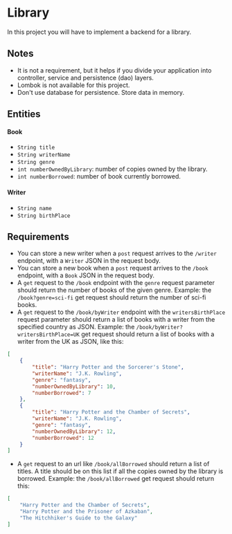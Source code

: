 # Library
In this project you will have to implement a backend for a library.

## Notes
- It is not a requirement, but it helps if you divide your application into controller, service and persistence (dao) layers.
- Lombok is not available for this project.
- Don't use database for persistence. Store data in memory.

## Entities
#### Book
- `String title`
- `String writerName`
- `String genre`
- `int numberOwnedByLibrary`: number of copies owned by the library.
- `int numberBorrowed`: number of book currently borrowed.

#### Writer
- `String name`
- `String birthPlace`

## Requirements
- You can store a new writer when a `post` request arrives to the `/writer` endpoint, with a `Writer` JSON in the request body.
- You can store a new book when a `post` request arrives to the `/book` endpoint, with a `Book` JSON in the request body.
- A `get` request to the `/book` endpoint with the `genre` request parameter should return the number of books of the given genre.
  Example: the `/book?genre=sci-fi` get request should return the number of sci-fi books.
- A `get` request to the `/book/byWriter` endpoint with the `writersBirthPlace` request parameter should return a list of books with a writer from the specified country as JSON.
  Example: the `/book/byWriter?writersBirthPlace=UK` get request should return a list of books with a writer from the UK as JSON, like this:
```json 
[
    {
        "title": "Harry Potter and the Sorcerer's Stone",
        "writerName": "J.K. Rowling",
        "genre": "fantasy",
        "numberOwnedByLibrary": 10,
        "numberBorrowed": 7
    },
    {
        "title": "Harry Potter and the Chamber of Secrets",
        "writerName": "J.K. Rowling",
        "genre": "fantasy",
        "numberOwnedByLibrary": 12,
        "numberBorrowed": 12
    }
]
``` 
- A `get` request to an url like `/book/allBorrowed` should return a list of titles. A title should be on this list if all the copies owned by the library is borrowed.
  Example: the `/book/allBorrowed` get request should return this:
```json 
[
    "Harry Potter and the Chamber of Secrets",
    "Harry Potter and the Prisoner of Azkaban",
    "The Hitchhiker's Guide to the Galaxy"
]
```
